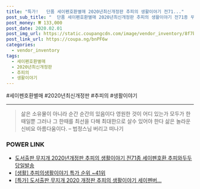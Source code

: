 ```yaml
--- 
title: "특가!   단품 세이펜호환별매 2020년최신개정판 추피의 생활이야기 전71..." 
post_sub_title: "  단품 세이펜호환별매 2020년최신개정판 추피의 생활이야기 전71종 무지개" 
post_money: ₩ 133,000 
post_date: 2020.02.01 
post_img_url: https://static.coupangcdn.com/image/vendor_inventory/8f7b/3a616219b1eb12abec6760fc14267611c1633d4740de525aad9f417357ab.jpg 
post_link_url: https://coupa.ng/bnPF6w 
categories: 
  - vendor_inventory 
tags: 
  - 세이펜호환별매 
  - 2020년최신개정판 
  - 추피의 
  - 생활이야기 
--- 
```

  #세이펜호환별매 #2020년최신개정판 #추피의 #생활이야기 
<hr> 

> 삶은 소유물이 아니라 순간 순간의 있음이다 영원한 것이 어디 있는가 모두가 한때일뿐 그러나 그 한때를 최선을 다해 최대한으로 살수 있어야 한다 삶은 놀라운 신비요 아름다움이다. – 법정스님 버리고 떠나기 


### POWER LINK

* <a href="https://blog.naver.com/fasyy4321/221792618658" target="_blank">도서출판 무지개 2020년개정판 추피의 생활이야기 전71종 세이펜호환 추피와두두 당일발송</a>
* <a href="https://blog.naver.com/sakai111/221792484305" target="_blank"> [생활] 추피의생활이야기 특가 순위 ~41위</a>
* <a href="https://blog.naver.com/santokki14/221792524232" target="_blank">[특가] 도서출판 무지개 2020 개정판 추피의 생활이야기 세이펜버...</a>
